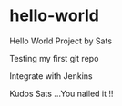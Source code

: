 # hello-world
Hello World Project by Sats

Testing my first git repo

Integrate with Jenkins

Kudos Sats ...You nailed it !!
